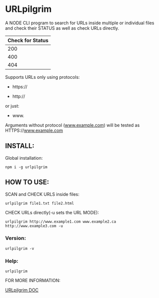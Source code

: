 # URLpilgrim

A NODE CLI program to search for URLs inside multiple or individual files and check their STATUS as well as check URLs directly.

Check for Status|
----------------|
200|
400|
404|
 
Supports URLs only using protocols:
* https://

* http://

or just:

* www.

Arguments without protocol (www.example.com) will be tested as HTTPS://www.example.com

## INSTALL:
Global installation:
```
npm i -g urlpilgrim
```
## HOW TO USE:

SCAN and CHECK URLS inside files:
```
urlpilgrim file1.txt file2.html 
```
CHECK URLs directly(-u sets the URL MODE):
```
urlpilgrim http://www.example1.com www.example2.ca http://www.example3.com -u
```
### Version:
```
urlpilgrim -v  
```
### Help:
```
urlpilgrim
```
FOR MORE INFORMATION:

[URLpilgrim DOC](https://medium.com/@pedrofonsecadev/url-pilgrim-doc-a7090b4c6c53)